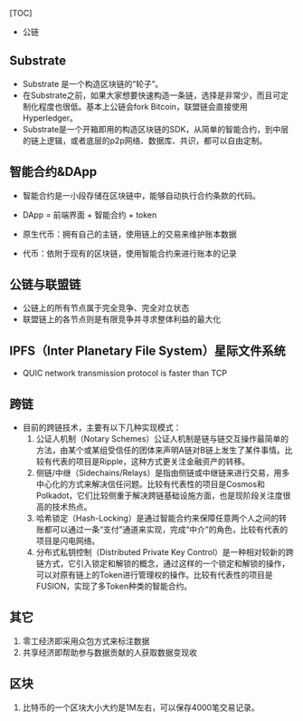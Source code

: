 [TOC]

- 公链

## Substrate
- Substrate 是一个构造区块链的“轮子”。
- 在Substrate之前，如果大家想要快速构造一条链，选择是非常少，而且可定制化程度也很低。基本上公链会fork Bitcoin，联盟链会直接使用Hyperledger。
- Substrate是一个开箱即用的构造区块链的SDK，从简单的智能合约，到中层的链上逻辑，或者底层的p2p网络、数据库、共识，都可以自由定制。

## 智能合约&DApp
- 智能合约是一小段存储在区块链中，能够自动执行合约条款的代码。
- DApp = 前端界面 + 智能合约 + token

- 原生代币：拥有自己的主链，使用链上的交易来维护账本数据
- 代币：依附于现有的区块链，使用智能合约来进行账本的记录

## 公链与联盟链
- 公链上的所有节点属于完全竞争、完全对立状态
- 联盟链上的各节点则是有限竞争并寻求整体利益的最大化

## IPFS（Inter Planetary File System）星际文件系统
- QUIC network transmission protocol is faster than TCP

## 跨链
- 目前的跨链技术，主要有以下几种实现模式：
    1. 公证人机制（Notary Schemes）公证人机制是链与链交互操作最简单的方法，由某个或某组受信任的团体来声明A链对B链上发生了某件事情。比较有代表的项目是Ripple，这种方式更关注金融资产的转移。
    2. 侧链/中继（Sidechains/Relays）是指由侧链或中继链来进行交易，用多中心化的方式来解决信任问题。比较有代表性的项目是Cosmos和Polkadot，它们比较侧重于解决跨链基础设施方面，也是现阶段关注度很高的技术热点。
    3. 哈希锁定（Hash-Locking）是通过智能合约来保障任意两个人之间的转账都可以通过一条“支付”通道来实现，完成“中介”的角色，比较有代表的项目是闪电网络。
    4. 分布式私钥控制（Distributed Private Key Control）是一种相对较新的跨链方式，它引入锁定和解锁的概念，通过这样的一个锁定和解锁的操作，可以对原有链上的Token进行管理权的操作。比较有代表性的项目是FUSION，实现了多Token种类的智能合约。


## 其它
1. 零工经济即采用众包方式来标注数据
2. 共享经济即帮助参与数据贡献的人获取数据变现收

## 区块
1. 比特币的一个区块大小大约是1M左右，可以保存4000笔交易记录。

